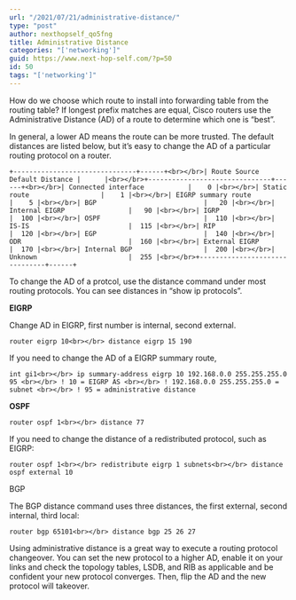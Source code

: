 ```yaml
---
url: "/2021/07/21/administrative-distance/"
type: "post"
author: nexthopself_qo5fng
title: Administrative Distance
categories: "['networking']"
guid: https://www.next-hop-self.com/?p=50
id: 50
tags: "['networking']"
---
```


How do we choose which route to install into forwarding table from the routing table? If longest prefix matches are equal, Cisco routers use the Administrative Distance (AD) of a route to determine which one is “best”.

In general, a lower AD means the route can be more trusted. The default distances are listed below, but it’s easy to change the AD of a particular routing protocol on a router.

```
+-------------------------------+------+<br></br>| Route Source Default Distance |      |<br></br>+-------------------------------+------+<br></br>| Connected interface           |    0 |<br></br>| Static route                  |    1 |<br></br>| EIGRP summary route           |    5 |<br></br>| BGP                           |   20 |<br></br>| Internal EIGRP                |   90 |<br></br>| IGRP                          |  100 |<br></br>| OSPF                          |  110 |<br></br>| IS-IS                         |  115 |<br></br>| RIP                           |  120 |<br></br>| EGP                           |  140 |<br></br>| ODR                           |  160 |<br></br>| External EIGRP                |  170 |<br></br>| Internal BGP                  |  200 |<br></br>| Unknown                       |  255 |<br></br>+-------------------------------+------+
```

To change the AD of a protcol, use the distance command under most routing protocols. You can see distances in “show ip protocols”.

**EIGRP**

Change AD in EIGRP, first number is internal, second external.

```
router eigrp 10<br></br> distance eigrp 15 190 
```

If you need to change the AD of a EIGRP summary route,

```
int gi1<br></br> ip summary-address eigrp 10 192.168.0.0 255.255.255.0 95 <br></br> ! 10 = EIGRP AS <br></br> ! 192.168.0.0 255.255.255.0 = subnet <br></br> ! 95 = administrative distance 
```

**OSPF**

```
router ospf 1<br></br> distance 77
```

If you need to change the distance of a redistributed protocol, such as EIGRP:

```
router ospf 1<br></br> redistribute eigrp 1 subnets<br></br> distance ospf external 10
```

BGP

The BGP distance command uses three distances, the first external, second internal, third local:

```
router bgp 65101<br></br> distance bgp 25 26 27
```

Using administrative distance is a great way to execute a routing protocol changeover. You can set the new protocol to a higher AD, enable it on your links and check the topology tables, LSDB, and RIB as applicable and be confident your new protocol converges. Then, flip the AD and the new protocol will takeover.
